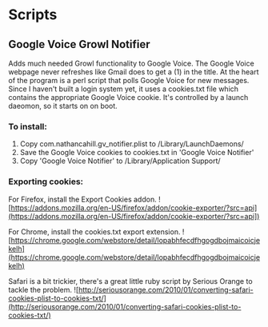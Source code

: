 # Scripts

## Google Voice Growl Notifier

Adds much needed Growl functionality to Google Voice. The Google Voice webpage never refreshes like Gmail does to get a (1) in the title. At the heart of the program is a perl script that polls Google Voice for new messages.
Since I haven't built a login system yet, it uses a cookies.txt file which contains the appropriate Google Voice cookie. It's controlled by a launch daeomon, so it starts on on boot.

### To install:

1. Copy com.nathancahill.gv_notifier.plist to /Library/LaunchDaemons/
2. Save the Google Voice cookies to cookies.txt in 'Google Voice Notifier'
3. Copy 'Google Voice Notifier' to /Library/Application Support/

### Exporting cookies:

For Firefox, install the Export Cookies addon. ![https://addons.mozilla.org/en-US/firefox/addon/cookie-exporter/?src=api](https://addons.mozilla.org/en-US/firefox/addon/cookie-exporter/?src=api])

For Chrome, install the cookies.txt export extension. ![https://chrome.google.com/webstore/detail/lopabhfecdfhgogdbojmaicoicjekelh](https://chrome.google.com/webstore/detail/lopabhfecdfhgogdbojmaicoicjekelh)

Safari is a bit trickier, there's a great little ruby script by Serious Orange to tackle the problem. ![http://seriousorange.com/2010/01/converting-safari-cookies-plist-to-cookies-txt/](http://seriousorange.com/2010/01/converting-safari-cookies-plist-to-cookies-txt/)
